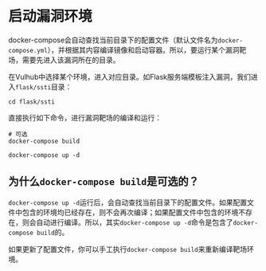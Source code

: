 # 启动漏洞环境

docker-compose会自动查找当前目录下的配置文件（默认文件名为`docker-compose.yml`），并根据其内容编译镜像和启动容器。所以，要运行某个漏洞靶场，需要先进入该漏洞所在的目录。

在Vulhub中选择某个环境，进入对应目录。如Flask服务端模板注入漏洞，我们进入`flask/ssti`目录：

```
cd flask/ssti
```

直接执行如下命令，进行漏洞靶场的编译和运行：

```
# 可选
docker-compose build

docker-compose up -d
```

## 为什么`docker-compose build`是可选的？

`docker-compose up -d`运行后，会自动查找当前目录下的配置文件。如果配置文件中包含的环境均已经存在，则不会再次编译；如果配置文件中包含的环境不存在，则会自动进行编译。所以，其实`docker-compose up -d`命令是包含了`docker-compose build`的。

如果更新了配置文件，你可以手工执行`docker-compose build`来重新编译靶场环境。
